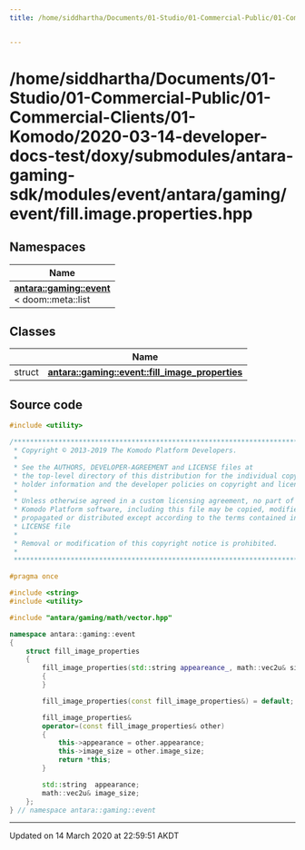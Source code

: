 ```yaml
---
title: /home/siddhartha/Documents/01-Studio/01-Commercial-Public/01-Commercial-Clients/01-Komodo/2020-03-14-developer-docs-test/doxy/submodules/antara-gaming-sdk/modules/event/antara/gaming/event/fill.image.properties.hpp


---
```


# /home/siddhartha/Documents/01-Studio/01-Commercial-Public/01-Commercial-Clients/01-Komodo/2020-03-14-developer-docs-test/doxy/submodules/antara-gaming-sdk/modules/event/antara/gaming/event/fill.image.properties.hpp







## Namespaces

| Name           |
| -------------- |
| **[antara::gaming::event](Namespaces/namespaceantara_1_1gaming_1_1event.md)** <br>< doom::meta::list  |

## Classes

|                | Name           |
| -------------- | -------------- |
| struct | **[antara::gaming::event::fill_image_properties](Classes/structantara_1_1gaming_1_1event_1_1fill__image__properties.md)**  |













## Source code

```cpp
#include <utility>

/******************************************************************************
 * Copyright © 2013-2019 The Komodo Platform Developers.                      *
 *                                                                            *
 * See the AUTHORS, DEVELOPER-AGREEMENT and LICENSE files at                  *
 * the top-level directory of this distribution for the individual copyright  *
 * holder information and the developer policies on copyright and licensing.  *
 *                                                                            *
 * Unless otherwise agreed in a custom licensing agreement, no part of the    *
 * Komodo Platform software, including this file may be copied, modified,     *
 * propagated or distributed except according to the terms contained in the   *
 * LICENSE file                                                               *
 *                                                                            *
 * Removal or modification of this copyright notice is prohibited.            *
 *                                                                            *
 ******************************************************************************/

#pragma once

#include <string>  
#include <utility> 

#include "antara/gaming/math/vector.hpp" 

namespace antara::gaming::event
{
    struct fill_image_properties
    {
        fill_image_properties(std::string appeareance_, math::vec2u& size) noexcept : appearance(std::move(appeareance_)), image_size(size)
        {
        }

        fill_image_properties(const fill_image_properties&) = default;

        fill_image_properties&
        operator=(const fill_image_properties& other)
        {
            this->appearance = other.appearance;
            this->image_size = other.image_size;
            return *this;
        }

        std::string  appearance; 
        math::vec2u& image_size; 
    };
} // namespace antara::gaming::event
```


-------------------------------

Updated on 14 March 2020 at 22:59:51 AKDT
